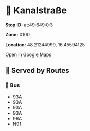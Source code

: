 # 🚉 Kanalstraße


**Stop ID:** at:49:649:0:3

**Zone:** 0100

**Location:** 48.21244999, 16.45594125

[Open in Google Maps](https://www.google.com/maps?q=48.21244999,16.45594125)

## 🚆 Served by Routes

### 🚌 Bus
- 93A
- 93A
- 93A
- 93A
- 96A
- N91
